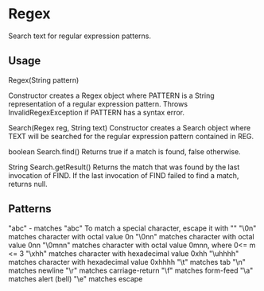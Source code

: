 # Regex
Search text for regular expression patterns.

## Usage
Regex(String pattern)

Constructor creates a Regex object where PATTERN is a String representation of a regular expression pattern. Throws InvalidRegexException if PATTERN has a syntax error.

Search(Regex reg, String text)
Constructor creates a Search object where TEXT will be searched for the regular expression pattern contained in REG.

boolean Search.find()
Returns true if a match is found, false otherwise.

String Search.getResult()
Returns the match that was found by the last invocation of FIND. If the last invocation of FIND failed to find a match, returns null.

## Patterns
"abc" - matches "abc"
To match a special character, escape it with "\"
"\0n" matches character with octal value 0n
"\0nn" matches character with octal value 0nn
"\0mnn" matches character with octal value 0mnn, where 0<= m <= 3
"\xhh" matches character with hexadecimal value 0xhh
"\uhhhh" matches character with hexadecimal value 0xhhhh
"\t" matches tab
"\n" matches newline
"\r" matches carriage-return
"\f" matches form-feed
"\a" matches alert (bell)
"\e" matches escape
